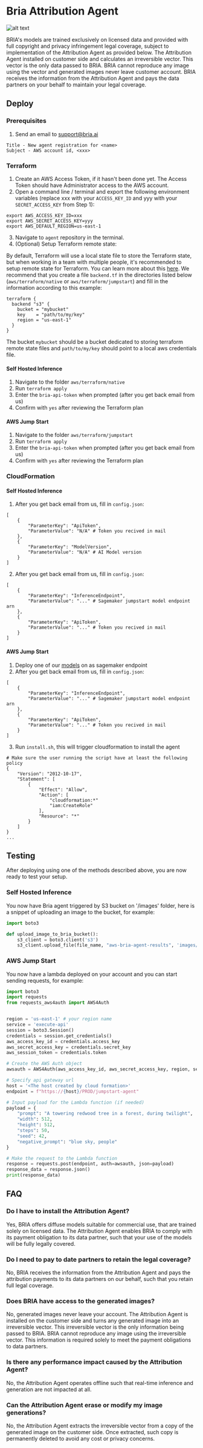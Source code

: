 # Bria Attribution Agent
![alt text](./assets/architecture.jpeg)

BRIA's models are trained exclusively on licensed data and provided with full copyright and privacy infringement legal coverage, subject to implementation of the Attribution Agent as provided below. The Attribution Agent installed on customer side and calculates an irreversible vector. This vector is the only data passed to BRIA. BRIA cannot reproduce any image using the vector and generated images never leave customer account. BRIA receives the information from the Attribution Agent and pays the data partners on your behalf to maintain your legal coverage.

## Deploy

### Prerequisites
1. Send an email to support@bria.ai
```Plain
Title - New agent registration for <name>
Subject - AWS account id, <xxx>
```

### Terraform

1. Create an AWS Access Token, if it hasn't been done yet. The Access Token should have Administrator access to the AWS account.
2. Open a command line / terminal and export the following environment variables (replace xxx with your `ACCESS_KEY_ID` and yyy with your `SECRET_ACCESS_KEY` from Step 1):

```
export AWS_ACCESS_KEY_ID=xxx
export AWS_SECRET_ACCESS_KEY=yyy
export AWS_DEFAULT_REGION=us-east-1
```

3. Navigate to `agent` repository in the terminal.
4. (Optional) Setup Terraform remote state:

By default, Terraform will use a local state file to store the Terraform state, but when working in a team with multiple people, it's recommended to setup remote state for Terraform. You can learn more about this [here](https://developer.hashicorp.com/terraform/language/settings/backends/s3). We recommend that you create a file `backend.tf` in the directories listed below (`aws/terraform/native` or `aws/terraform/jumpstart`) and fill in the information according to this example:

```
terraform {
  backend "s3" {
    bucket = "mybucket"
    key    = "path/to/my/key"
    region = "us-east-1"
  }
}
```

The bucket `mybucket` should be a bucket dedicated to storing terraform remote state files and `path/to/my/key` should point to a local aws credentials file.

#### Self Hosted Inference

1. Navigate to the folder `aws/terraform/native`
2. Run `terraform apply`
3. Enter the `bria-api-token` when prompted (after you get back email from us)
4. Confirm with `yes` after reviewing the Terraform plan

#### AWS Jump Start

1. Navigate to the folder `aws/terraform/jumpstart`
2. Run `terraform apply`
3. Enter the `bria-api-token` when prompted (after you get back email from us)
4. Confirm with `yes` after reviewing the Terraform plan

### CloudFormation

#### Self Hosted Inference
1. After you get back email from us, fill in `config.json`:
```YML
[
    {
        "ParameterKey": "ApiToken",
        "ParameterValue": "N/A" # Token you recived in mail
    },
    {
        "ParameterKey": "ModelVersion",
        "ParameterValue": "N/A" # AI Model version
    }
]
```
2. After you get back email from us, fill in `config.json`:
```YML
[
    {
        "ParameterKey": "InferenceEndpoint",
        "ParameterValue": "..." # Sagemaker jumpstart model endpoint arn
    },
    {
        "ParameterKey": "ApiToken",
        "ParameterValue": "..." # Token you recived in mail
    }
]
```

#### AWS Jump Start
1. Deploy one of our [models](https://aws.amazon.com/marketplace/seller-profile?id=seller-ilfk2fw5juhfi) on as sagemaker endpoint
2. After you get back email from us, fill in `config.json`:
```YML
[
    {
        "ParameterKey": "InferenceEndpoint",
        "ParameterValue": "..." # Sagemaker jumpstart model endpoint arn
    },
    {
        "ParameterKey": "ApiToken",
        "ParameterValue": "..." # Token you recived in mail
    }
]
```
3. Run `install.sh`, this will trigger cloudformation to install the agent
```YML
# Make sure the user running the script have at least the following policy
{
    "Version": "2012-10-17",
    "Statement": [
        {
            "Effect": "Allow",
            "Action": [
                "cloudformation:*"
                "iam:CreateRole"
            ],
            "Resource": "*"
        }
    ]
}
...
```

## Testing

After deploying using one of the methods described above, you are now ready to test your setup.

### Self Hosted Inference

You now have Bria agent triggered by S3 bucket on '/images' folder, here is a snippet of uploading an image to the bucket, for example:
```python
import boto3

def upload_image_to_bria_bucket():
    s3_client = boto3.client('s3')
    s3_client.upload_file(file_name, "aws-bria-agent-results", 'images/' + object_name)

```

### AWS Jump Start

You now have a lambda deployed on your account and you can start sending requests, for example:

```python
import boto3
import requests
from requests_aws4auth import AWS4Auth


region = 'us-east-1' # your region name
service = 'execute-api' 
session = boto3.Session()
credentials = session.get_credentials()
aws_access_key_id = credentials.access_key
aws_secret_access_key = credentials.secret_key
aws_session_token = credentials.token

# Create the AWS Auth object
awsauth = AWS4Auth(aws_access_key_id, aws_secret_access_key, region, service, session_token=aws_session_token)

# Specify api gateway url
host = '<The host created by cloud formation>'
endpoint = f"https://{host}/PROD/jumpstart-agent"

# Input payload for the Lambda function (if needed)
payload = {
    "prompt": "A towering redwood tree in a forest, during twilight",
    "width": 512,
    "height": 512,
    "steps": 50,
    "seed": 42,
    "negative_prompt": "blue sky, people"
}

# Make the request to the Lambda function
response = requests.post(endpoint, auth=awsauth, json=payload)
response_data = response.json()
print(response_data)
```

## FAQ
### Do I have to install the Attribution Agent?
Yes,  BRIA  offers  diffuse  models  suitable  for  commercial  use,  that  are  trained  solely  on  licensed  data.  The 
Attribution Agent enables BRIA to comply with its payment obligation to its data partner, such that your use of 
the models will be fully legally covered. 

### Do I need to pay to date partners to retain the legal coverage?
No, BRIA receives the information from the Attribution Agent and pays the attribution payments to its data 
partners on our behalf, such that you retain full legal coverage. 

### Does BRIA have access to the generated images?
No, generated images never leave your account. The Attribution Agent is installed on the customer side and 
turns any generated image into an irreversible vector. This irreversible vector is the only information being 
passed to BRIA. BRIA cannot reproduce any image using the irreversible vector. This information is required 
solely to meet the payment obligations to data partners. 

### Is there any performance impact caused by the Attribution Agent?
No, the Attribution Agent operates offline such that real-time inference and generation are not impacted at all.

### Can the Attribution Agent erase or modify my image generations?
No, the Attribution Agent extracts the irreversible vector from a copy of the generated image on the customer 
side. Once extracted, such copy is permanently deleted to avoid any cost or privacy concerns.
